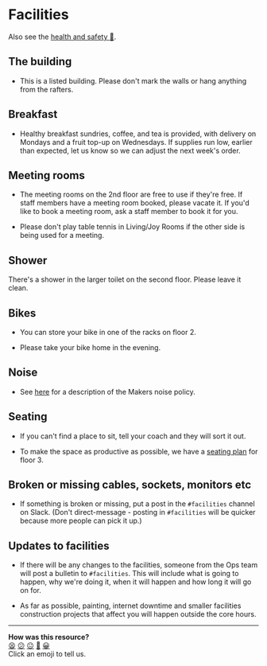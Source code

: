 # Facilities

Also see the [health and safety :pill:](./health_and_safety.md).


## The building

* This is a listed building. Please don't mark the walls or hang anything from the rafters.

## Breakfast

* Healthy breakfast sundries, coffee, and tea is provided, with delivery on Mondays and a fruit top-up on Wednesdays. If supplies run low, earlier than expected, let us know so we can adjust the next week's order.

## Meeting rooms

* The meeting rooms on the 2nd floor are free to use if they're free. If staff members have a meeting room booked, please vacate it. If you'd like to book a meeting room, ask a staff member to book it for you.

* Please don't play table tennis in Living/Joy Rooms if the other side is being used for a meeting.

## Shower

There's a shower in the larger toilet on the second floor.  Please leave it clean.

## Bikes

* You can store your bike in one of the racks on floor 2.

* Please take your bike home in the evening.

## Noise

* See [here](./low_noise_policy.md) for a description of the Makers noise policy.

## Seating

* If you can't find a place to sit, tell your coach and they will sort it out.

* To make the space as productive as possible, we have a [seating plan](https://github.com/makersacademy/course/blob/master/pills/seating_plan.md) for floor 3.

## Broken or missing cables, sockets, monitors etc

* If something is broken or missing, put a post in the `#facilities` channel on Slack.  (Don't direct-message - posting in `#facilities` will be quicker because more people can pick it up.)

## Updates to facilities

* If there will be any changes to the facilities, someone from the Ops team will post a bulletin to `#facilities`.  This will include what is going to happen, why we're doing it, when it will happen and how long it will go on for.

* As far as possible, painting, internet downtime and smaller facilities construction projects that affect you will happen outside the core hours.

<!-- BEGIN GENERATED SECTION DO NOT EDIT -->

---

**How was this resource?**  
[😫](https://airtable.com/shrUJ3t7KLMqVRFKR?prefill_Repository=course&prefill_File=pills/facilities.md&prefill_Sentiment=😫) [😕](https://airtable.com/shrUJ3t7KLMqVRFKR?prefill_Repository=course&prefill_File=pills/facilities.md&prefill_Sentiment=😕) [😐](https://airtable.com/shrUJ3t7KLMqVRFKR?prefill_Repository=course&prefill_File=pills/facilities.md&prefill_Sentiment=😐) [🙂](https://airtable.com/shrUJ3t7KLMqVRFKR?prefill_Repository=course&prefill_File=pills/facilities.md&prefill_Sentiment=🙂) [😀](https://airtable.com/shrUJ3t7KLMqVRFKR?prefill_Repository=course&prefill_File=pills/facilities.md&prefill_Sentiment=😀)  
Click an emoji to tell us.

<!-- END GENERATED SECTION DO NOT EDIT -->
